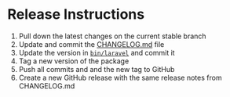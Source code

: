 # Release Instructions

1. Pull down the latest changes on the current stable branch
2. Update and commit the [CHANGELOG.md](./CHANGELOG.md) file
3. Update the version in [`bin/laravel`](./bin/laravel) and commit it
4. Tag a new version of the package
5. Push all commits and and the new tag to GitHub
6. Create a new GitHub release with the same release notes from CHANGELOG.md
